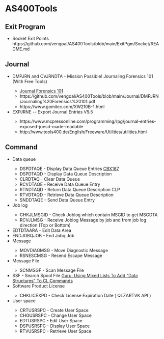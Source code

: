 # AS400Tools

## Exit Program
<ul>
  <li>Socket Exit Points<br />
      https://github.com/vengoal/AS400Tools/blob/main/ExitPgm/Socket/README.md</li>
</ul>

## Journal
<ul>
  <li>DMPJRN and CVJRNDTA - Mission Possible! Journaling Forensics 101 (With Free Tools)</li>
  <ul>
    <li><a href="https://www.itjungle.com/2013/03/06/fhg030613-story01/">Journal Forensics 101</a></li>
    <li>https://github.com/vengoal/AS400Tools/blob/main/Journal/DMPJRN/Journaling%20Forensics%20101.pdf</li>
    <li>https://www.gomitec.com/XW210B-1.html</li>
  </ul>
  <li>EXPJRNE -- Export Journal Entries V5.5</li>
  <ul>
    <li>https://www.mcpressonline.com/programming/rpg/journal-entries-exposed-joesd-made-readable</li>
    <li>http://www.tools400.de/English/Freeware/Utilities/utilities.html</li>
  </ul>
</ul>

## Command
<ul>
  <li>Data queue</li>
  <ul>
  <li>DSPDTAQE - Display Data Queue Entries <a href="https://github.com/vengoal/CF_API_CBX/tree/main/CBX167" target="_blank">CBX167</a></li>
  <li>DSPDTAQD - Display Data Queue Description</li>
  <li>CLRDTAQ  - Clear Data Queue</li>
  <li>RCVDTAQE - Receive Data Queue Entry</li>
  <li>RTNDTAQD - Return Data Queue Description CLP</li>
  <li>RTVDTAQD - Retrieve Data Queue Description</li>
  <li>SNDDTAQE - Send Data Queue Entry</li>
</ul>
  <li>Job log</li>
  <ul>
  <li>CHKJLMSGID - Check Joblog which contain MSGID to get MSGDTA</li>
  <li>RCVJLMSG   - Receive Joblog Message by job and from job log direction (Top or Bottom)</li>
  </ul>
  <li>EDTDTAARA  - Edit Data Area</li>
  <li>ENDJOBQJOB - End Jobq Job</li>
   <li>Message</li>
   <ul>
    <li>MOVDIAGMSG - Move Diagnostic Message</li>
    <li>RSNESCMSG - Resend Escape Message</li>
  </ul>
  <li>Message File</li>
  <ul>
    <li>SCNMSGF - Scan Message File</li>
  </ul>
  <li>SSF - Search Spool File <a href="https://www.itjungle.com/2024/01/15/guru-using-mixed-lists-to-add-data-structures-to-cl-commands/">Guru: Using Mixed Lists To Add “Data Structures” To CL Commands</a></li>
  <li>Software Product License</li>
   <ul>
     <li>CHKLICEXPD - Check License Expiration Date ( QLZARTVK API )</li>
   </ul>
  <li>User space</li>
   <ul>
    <li>CRTUSRSPC - Create User Space</li>
    <li>CHGUSRSPC - Change User Space</li>
    <li>EDTUSRSPC - Edit User Space</li>
    <li>DSPUSRSPC - Display User Space</li>
    <li>RTVUSRSPC - Retrieve User Space</li>
  </ul>
</ul>
